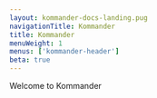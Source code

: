 ```yaml
---
layout: kommander-docs-landing.pug
navigationTitle: Kommander
title: Kommander
menuWeight: 1
menus: ['kommander-header']
beta: true
---
```


Welcome to Kommander
